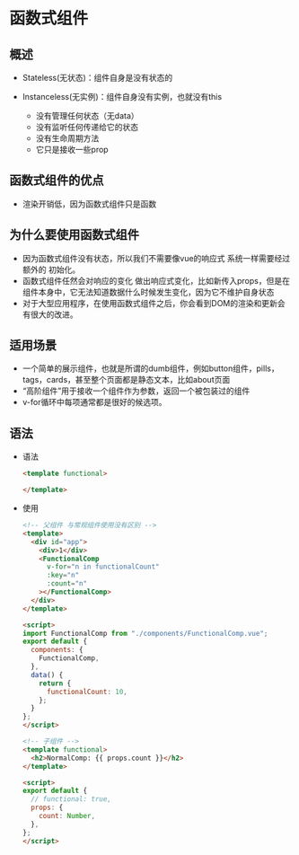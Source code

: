 # 函数式组件

## 概述

+ Stateless(无状态)：组件自身是没有状态的
+ Instanceless(无实例)：组件自身没有实例，也就没有this

  + 没有管理任何状态（无data）
  + 没有监听任何传递给它的状态
  + 没有生命周期方法
  + 它只是接收一些prop

## 函数式组件的优点

+ 渲染开销低，因为函数式组件只是函数

## 为什么要使用函数式组件

+ 因为函数式组件没有状态，所以我们不需要像vue的响应式 系统一样需要经过额外的 初始化。
+ 函数式组件任然会对响应的变化 做出响应式变化，比如新传入props，但是在组件本身中，它无法知道数据什么时候发生变化，因为它不维护自身状态
+ 对于大型应用程序，在使用函数式组件之后，你会看到DOM的渲染和更新会有很大的改进。

## 适用场景

+ 一个简单的展示组件，也就是所谓的dumb组件，例如button组件，pills，tags，cards，甚至整个页面都是静态文本，比如about页面
+ “高阶组件”用于接收一个组件作为参数，返回一个被包装过的组件
+ v-for循环中每项通常都是很好的候选项。

## 语法

+ 语法

  ```html
  <template functional>

  </template>
  ```

+ 使用

  ```html
  <!-- 父组件 与常规组件使用没有区别 -->
  <template>
    <div id="app">
      <div>1</div>
      <FunctionalComp
        v-for="n in functionalCount"
        :key="n"
        :count="n"
      ></FunctionalComp>
    </div>
  </template>

  <script>
  import FunctionalComp from "./components/FunctionalComp.vue";
  export default {
    components: {
      FunctionalComp,
    },
    data() {
      return {
        functionalCount: 10,
      };
    }
  };
  </script>
  ```

  ```html
  <!-- 子组件 -->
  <template functional>
    <h2>NormalComp: {{ props.count }}</h2>
  </template>

  <script>
  export default {
    // functional: true,
    props: {
      count: Number,
    },
  };
  </script>
  ```

##
